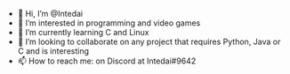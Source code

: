 - 👋 Hi, I’m @Intedai
- 👀 I’m interested in programming and video games
- 🌱 I’m currently learning C and Linux
- 💞️ I’m looking to collaborate on any project that requires Python, Java or C and is interesting
- 📫 How to reach me: on Discord at Intedai#9642

<!---
Intedai/Intedai is a ✨ special ✨ repository because its `README.md` (this file) appears on your GitHub profile.
You can click the Preview link to take a look at your changes.
--->

